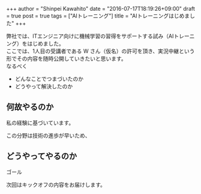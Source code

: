 +++
author = "Shinpei Kawahito"
date = "2016-07-17T18:19:26+09:00"
draft = true
post = true
tags = ["AIトレーニング"]
title = "AIトレーニングはじめました"
+++

弊社では、ITエンジニア向けに機械学習の習得をサポートする試み（AIトレーニング）をはじめました。  
ここでは、1人目の受講者である W さん（仮名）の許可を頂き、実況中継という形でその内容を随時公開していきたいと思います。  
なるべく

* どんなことでつまづいたのか
* どうやって解決したのか

## 何故やるのか
私の経験に基づいています。  

この分野は技術の進歩が早いため、

## どうやってやるのか
ゴール


次回はキックオフの内容をお届けします。
